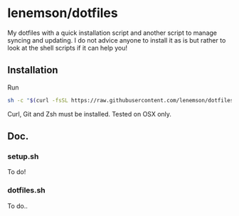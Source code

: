 # lenemson/dotfiles

My dotfiles with a quick installation script
and another script to manage syncing and updating.
I do not advice anyone to install it as is but rather
to look at the shell scripts if it can help you!

## Installation

Run

```sh
sh -c "$(curl -fsSL https://raw.githubusercontent.com/lenemson/dotfiles/master/setup.sh)"
```

Curl, Git and Zsh must be installed.
Tested on OSX only.

## Doc.

### setup.sh

To do!

### dotfiles.sh

To do..
